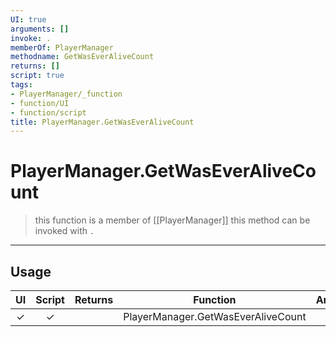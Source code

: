 ```yaml
---
UI: true
arguments: []
invoke: .
memberOf: PlayerManager
methodname: GetWasEverAliveCount
returns: []
script: true
tags:
- PlayerManager/_function
- function/UI
- function/script
title: PlayerManager.GetWasEverAliveCount
---
```

# PlayerManager.GetWasEverAliveCount
> this function is a member of [[PlayerManager]]
> this method can be invoked with `.`
-----
## Usage
|  UI | Script | Returns | Function | Arguments |
|:---:|:------:|-------:|:--------:|:---------|
|✓|✓||PlayerManager.GetWasEverAliveCount||
